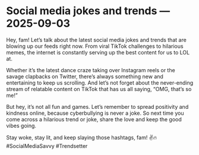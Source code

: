 # Social media jokes and trends — 2025-09-03

Hey, fam! Let’s talk about the latest social media jokes and trends that are blowing up our feeds right now. From viral TikTok challenges to hilarious memes, the internet is constantly serving up the best content for us to LOL at.

Whether it’s the latest dance craze taking over Instagram reels or the savage clapbacks on Twitter, there’s always something new and entertaining to keep us scrolling. And let’s not forget about the never-ending stream of relatable content on TikTok that has us all saying, “OMG, that’s so me!”

But hey, it’s not all fun and games. Let’s remember to spread positivity and kindness online, because cyberbullying is never a joke. So next time you come across a hilarious trend or joke, share the love and keep the good vibes going.

Stay woke, stay lit, and keep slaying those hashtags, fam! ✌️🔥 #SocialMediaSavvy #Trendsetter
